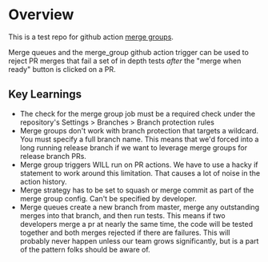 # Overview

This is a test repo for github action [merge groups](https://docs.github.com/en/repositories/configuring-branches-and-merges-in-your-repository/configuring-pull-request-merges/managing-a-merge-queue#triggering-merge-group-checks-with-github-actions).

Merge queues and the merge_group github action trigger can be used to reject PR merges that fail a set of in depth tests *after* the "merge when ready" button is clicked on a PR.

## Key Learnings

- The check for the merge group job must be a required check under the repository's
Settings > Branches > Branch protection rules
- Merge groups don't work with branch protection that targets a wildcard. You must specify a full branch name. This means that we'd forced into a long running release branch if we want to leverage merge groups for release branch PRs.
- Merge group triggers WILL run on PR actions. We have to use a hacky if statement to work around this limitation. That causes a lot of noise in the action history.
- Merge strategy has to be set to squash or merge commit as part of the merge group config. Can't be specified by developer.
- Merge queues create a new branch from master, merge any outstanding merges into that branch, and then run tests. This means if two developers merge a pr at nearly the same time, the code will be tested together and both merges rejected if there are failures. This will probably never happen unless our team grows significantly, but is a part of the pattern folks should be aware of.
